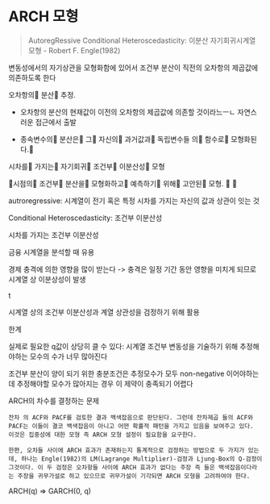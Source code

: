# ARCH 모형

>  AutoregRessive Conditional Heteroscedasticity: 이분산 자기회귀시계열 모형 - Robert F. Engle(1982)

변동성에서의 자기상관을 모형화함에 있어서 조건부 분산이 직전의 오차항의 제곱값에 의존하도록 한다

오차항의􀀁 분산􀀁 추정.

- 오차항의 분산의 현재값이 이전의 오차항의 제곱값에 의존할 것이라느ㅡㄴ 자연스러운 접근에서 출발

- 종속변수의􀀁 분산은􀀁 그􀀁 자신의􀀁 과거값과􀀁 독립변수들
  의􀀁 함수로􀀁 모형화된다.􀀁

시차를􀀁 가지는􀀁 자기회귀􀀁 조건부􀀁 이분산성􀀁 모형

시점의􀀁 조건부􀀁 분산을􀀁 모형화하고􀀁 예측하기􀀁 위해􀀁 고안된􀀁 모형.
􀀁 􀀁



autroregressive: 시계열이 전기 혹은 특정 시차를 가지는 자신의 값과 상관이 잇는 것

Conditional Heteroscedasticity: 조건부 이분산성

시차를 가지는 조건부 이분산성



금융 시계열을 분석할 때 유용

경제 충격에 의한 영향을 많이 받는다 -> 충격은 일정 기간 동안 영향을 미치게 되므로 시계열 상 이분상성이 발생



t

시계열 상의 조건부 이분산성과 계열 상관성을 검정하기 위해 활용





한계

실제로 필요한 q값이 상당히 클 수 있다: 시계열 조건부 변동성을 기술하기 위해 추정해야하는 모수의 수가 너무 많아진다 

조건부 분산이 양이 되기 위한 충분조건은 추정모수가 모두 non-negative 이어야하는데 추정해야할 모수가 많아지는 경우 이 제약이 충족되기 어렵다

ARCH의 차수를 결정하는 문제





```
잔차 의 ACF와 PACF를 검토한 결과 백색잡음으로 판단된다. 그런데 잔차제곱 들의 ACF와 PACF는 이들이 결코 백색잡음이 아니고 어떤 확률적 패턴을 가지고 있음을 보여주고 있다. 이것은 집중성에 대한 모형 즉 ARCH 모형 설정이 필요함을 요구한다.
 
한편, 오차들 사이에 ARCH 효과가 존재하는지 통계적으로 검정하는 방법으로 두 가지가 있는데, 하나는 Engle(1982)의 LM(Lagrange Multiplier)-검정과 Ljung-Box의 Q-검정이 그것이다. 이 두 검정은 오차항들 사이에 ARCH 효과가 없다는 주장 즉 들은 백색잡음이다라는 주장을 귀무가설로 하고 있으므로 귀무가설이 기각되면 ARCH 모형을 고려하여야 한다. 
```



ARCH(q) => GARCH(0, q)